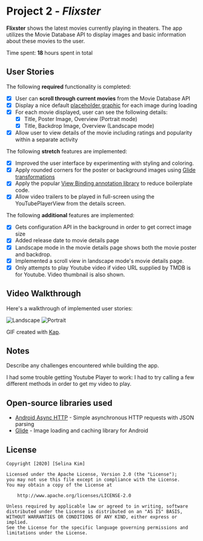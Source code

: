 # Project 2 - *Flixster*

**Flixster** shows the latest movies currently playing in theaters. The app utilizes the Movie Database API to display images and basic information about these movies to the user.

Time spent: **18** hours spent in total

## User Stories

The following **required** functionality is completed:

* [x] User can **scroll through current movies** from the Movie Database API
* [x] Display a nice default [placeholder graphic](https://guides.codepath.org/android/Displaying-Images-with-the-Glide-Library#advanced-usage) for each image during loading
* [x] For each movie displayed, user can see the following details:
  * [x] Title, Poster Image, Overview (Portrait mode)
  * [x] Title, Backdrop Image, Overview (Landscape mode)
* [x] Allow user to view details of the movie including ratings and popularity within a separate activity

The following **stretch** features are implemented:

* [x] Improved the user interface by experimenting with styling and coloring.
* [x] Apply rounded corners for the poster or background images using [Glide transformations](https://guides.codepath.org/android/Displaying-Images-with-the-Glide-Library#transformations)
* [x] Apply the popular [View Binding annotation library](http://guides.codepath.org/android/Reducing-View-Boilerplate-with-ViewBinding) to reduce boilerplate code.
* [x] Allow video trailers to be played in full-screen using the YouTubePlayerView from the details screen.

The following **additional** features are implemented:

* [x] Gets configuration API in the background in order to get correct image size
* [x] Added release date to movie details page
* [x] Landscape mode in the movie details page shows both the movie poster and backdrop.
* [x] Implemented a scroll view in landscape mode's movie details page.
* [x] Only attempts to play Youtube video if video URL supplied by TMDB is for Youtube. Video thumbnail is also shown. 

## Video Walkthrough

Here's a walkthrough of implemented user stories:

<img src='https://github.com/slinakm/FBU_Flixster/blob/master/landscape.gif' title='Video Walkthrough' width='' alt='Landscape' />

<img src='https://github.com/slinakm/FBU_Flixster/blob/master/portrait.gif' title='Video Walkthrough' width='' alt='Portrait' />

GIF created with [Kap](getkap.co).

## Notes

Describe any challenges encountered while building the app.

I had some trouble getting Youtube Player to work: I had to try calling a few different methods in order to get my video to play.
 
## Open-source libraries used

- [Android Async HTTP](https://github.com/loopj/android-async-http) - Simple asynchronous HTTP requests with JSON parsing
- [Glide](https://github.com/bumptech/glide) - Image loading and caching library for Android

## License

    Copyright [2020] [Selina Kim]

    Licensed under the Apache License, Version 2.0 (the "License");
    you may not use this file except in compliance with the License.
    You may obtain a copy of the License at

        http://www.apache.org/licenses/LICENSE-2.0

    Unless required by applicable law or agreed to in writing, software
    distributed under the License is distributed on an "AS IS" BASIS,
    WITHOUT WARRANTIES OR CONDITIONS OF ANY KIND, either express or implied.
    See the License for the specific language governing permissions and
    limitations under the License.
